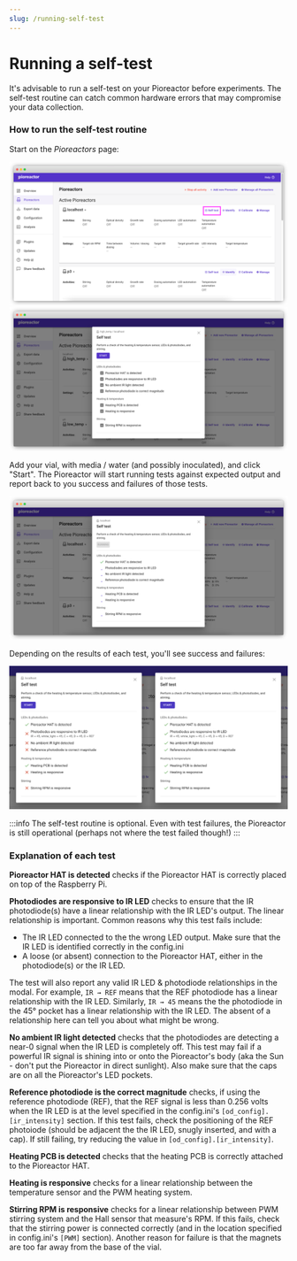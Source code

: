 ```yaml
---
slug: /running-self-test
---
```


# Running a self-test

It's advisable to run a self-test on your Pioreactor before experiments. The self-test routine can catch common hardware errors that may compromise your data collection.

### How to run the self-test routine


Start on the _Pioreactors_ page: 

![](/img/user-guide/pioreactors_page_self_test.png)
![](/img/user-guide/self_test_pre.png)


Add your vial, with media / water (and possibly inoculated), and click "Start". The Pioreactor will start running tests against expected output and report back to you success and failures of those tests. 


![](/img/user-guide/self_test_running.png)



Depending on the results of each test, you'll see success and failures:


![](/img/user-guide/self_test_results.png)



:::info
The self-test routine is optional. Even with test failures, the Pioreactor is still operational (perhaps not where the test failed though!)
:::


### Explanation of each test

**Pioreactor HAT is detected** checks if the Pioreactor HAT is correctly placed on top of the Raspberry Pi.

**Photodiodes are responsive to IR LED** checks to ensure that the IR photodiode(s) have a linear relationship with the IR LED's output. The linear relationship is important. Common reasons why this test fails include:

- The IR LED connected to the the wrong LED output. Make sure that the IR LED is identified correctly in the config.ini
- A loose (or absent) connection to the Pioreactor HAT, either in the photodiode(s) or the IR LED.

The test will also report any valid IR LED & photodiode relationships in the modal. For example, `IR ⇝ REF` means that the REF photodiode has a linear relationship with the IR LED. Similarly, `IR ⇝ 45` means the the photodiode in the 45° pocket has a linear relationship with the IR LED. The absent of a relationship here can tell you about what might be wrong.

**No ambient IR light detected** checks that the photodiodes are detecting a near-0 signal when the IR LED is completely off. This test may fail if a powerful IR signal is shining into or onto the Pioreactor's body (aka the Sun - don't put the Pioreactor in direct sunlight). Also make sure that the caps are on all the Pioreactor's LED pockets.

**Reference photodiode is the correct magnitude** checks, if using the reference photodiode (REF), that the REF signal is less than 0.256 volts when the IR LED is at the level specified in the config.ini's `[od_config].[ir_intensity]` section. If this test fails, check the positioning of the REF photoiode (should be adjacent the the IR LED, snugly inserted, and with a cap). If still failing, try reducing the value in `[od_config].[ir_intensity]`.

**Heating PCB is detected** checks that the heating PCB is correctly attached to the Pioreactor HAT.

**Heating is responsive** checks for a linear relationship between the temperature sensor and the PWM heating system.

**Stirring RPM is responsive** checks for a linear relationship between PWM stirring system and the Hall sensor that measure's RPM. If this fails, check that the stirring power is connected correctly (and in the location specified in config.ini's `[PWM]` section). Another reason for failure is that the magnets are too far away from the base of the vial.






